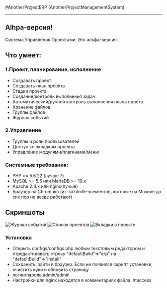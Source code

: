 #AnotherProjectERP (AnotherProjectManagementSystem)
***
## Alhpa-версия!
Система Управления Проектами. Это альфа-версия.  
## Что умеет:

### 1.Проект, планирование, исполнение
  - Создавать проект
  - Создавать план проекта
  - Стадии проекта
  - Создание/контроль выполнения задач
  - Автоматический/ручной контроль выполнения плана проета
  - Хранение файлов
  - Группы файлов
  - Журнал событий

### 2.Управление
  - Группы и роли прользователей
  - Доступ ко вкладкам проекта
  - Управление модулями/плагинами/меню

### Системные требования:
- PHP >= 5.6.22 (лучше 7)
- MySQL >= 5.5 или MariaDB >= 10.x
- Apache 2.4.x или nginx(лучше) 
- Браузер на Chromuim (из-за html5-элементов, которые на Мозиле до сих пор не везде работают)


## Скриншоты
 
 ![Журнал событий](https://github.com/akaLexa/AnotherProjectERP/blob/master/1.png "Журнал событий")
 ![Список проектов](https://github.com/akaLexa/AnotherProjectERP/blob/master/2.png "Список проектов")
 ![Вкладки в проекте](https://github.com/akaLexa/AnotherProjectERP/blob/master/3.png "Вкладки в проекте")

### Установка
- Открыть configs/configs.php любым текстовым редактором и отредактировать строку "defaultBuild"=>"erp" на "defaultBuild"=>"install"
- Сохранить, зайти в браузер. Если не появился скрипт установки, очистить куки и обновить страницу 
- логин/пароль admin/admin
- Настройки для nginx находятся в комментариях файла .htaccess

